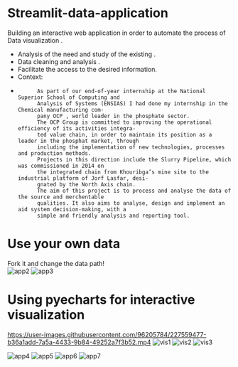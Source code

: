 # Streamlit-data-application
Building an interactive web application in order to automate the process of Data visualization .
- Analysis of the need and study of the existing .
- Data cleaning and analysis . 
- Facilitate the access to the desired information.
- Context:
-           As part of our end-of-year internship at the National Superior School of Computing and
            Analysis of Systems (ENSIAS) I had done my internship in the Chemical manufacturing com-
            pany OCP , world leader in the phosphate sector.
            The OCP Group is committed to improving the operational efficiency of its activities integra-
            ted value chain, in order to maintain its position as a leader in the phosphat market, through
            including the implementation of new technologies, processes and production methods.
            Projects in this direction include the Slurry Pipeline, which was commissioned in 2014 on
            the integrated chain from Khouribga’s mine site to the industrial platform of Jorf Lasfar, desi-
            gnated by the North Axis chain.
            The aim of this project is to process and analyse the data of the source and merchentable
            qualities. It also aims to analyse, design and implement an aid system decision-making, with a
            simple and friendly analysis and reporting tool.
# Use your own data
Fork it and change the data path!            
![app2](https://user-images.githubusercontent.com/96205784/227556778-08a85736-e071-4a66-bd7d-ea2f9609c648.png)
![app3](https://user-images.githubusercontent.com/96205784/227557385-3c274ee4-a6e2-48e7-8280-cb4c5b0ff29a.png)
# Using pyecharts for interactive visualization

https://user-images.githubusercontent.com/96205784/227559477-b36a1add-7a5a-4433-9b84-49252a7f3b52.mp4
![vis1](https://user-images.githubusercontent.com/96205784/227558029-ac71033d-a092-4eee-b245-e535b80cd7e8.png)
![vis2](https://user-images.githubusercontent.com/96205784/227558041-e5407245-5de4-4f5b-898c-cbb7e4fbaf5a.png)
![vis3](https://user-images.githubusercontent.com/96205784/227558044-d7671819-c4cd-40bd-a43c-ab8bbfb24365.png)

![app4](https://user-images.githubusercontent.com/96205784/227557396-16f18008-6d4d-4fe0-becc-6332b92b9fc3.png)
![app5](https://user-images.githubusercontent.com/96205784/227557402-f954ebd3-626d-4246-9610-314e22ee49aa.png)
![app6](https://user-images.githubusercontent.com/96205784/227557498-41a585cc-1ce1-42fc-9fd3-06f97902eb88.png)
![app7](https://user-images.githubusercontent.com/96205784/227557482-d26252f2-ca86-4f78-9042-6c8c87ec48d1.png)


